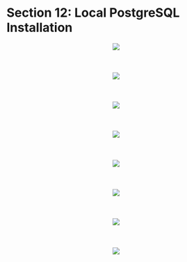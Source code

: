 # Section 12: Local PostgreSQL Installation

<div align="center"><img src="../diagrams/12/sql-1.svg" /></div><br/><br/><br/>
<div align="center"><img src="../diagrams/12/sql-2.svg" /></div><br/><br/><br/>
<div align="center"><img src="../diagrams/12/sql-3.svg" /></div><br/><br/><br/>
<div align="center"><img src="../diagrams/12/sql-4.svg" /></div><br/><br/><br/>
<div align="center"><img src="../diagrams/12/sql-5.svg" /></div><br/><br/><br/>
<div align="center"><img src="../diagrams/12/sql-6.svg" /></div><br/><br/><br/>
<div align="center"><img src="../diagrams/12/sql-7.svg" /></div><br/><br/><br/>
<div align="center"><img src="../diagrams/12/sql-8.svg" /></div><br/><br/><br/>
